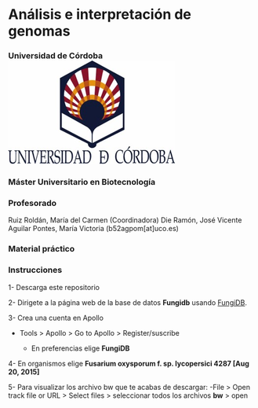# **Análisis e interpretación de genomas**

### Universidad de Córdoba ![](figures/uco.jpg)

### Máster Universitario en Biotecnología


### **Profesorado**
Ruiz Roldán, María del Carmen (Coordinadora)
Die Ramón, José Vicente
Aguilar Pontes, María Victoria (b52agpom[at]uco.es)

### Material práctico 

### **Instrucciones**
1- Descarga este repositorio

2- Dirigete a la página web de la base de datos **Fungidb** usando [FungiDB](https://fungidb.org/fungidb/app). 

3- Crea una cuenta en Apollo 
- Tools > Apollo > Go to Apollo > Register/suscribe

	- En preferencias elige **FungiDB**

4- En organismos elige **Fusarium oxysporum f. sp. lycopersici 4287 [Aug 20, 2015]**

5- Para visualizar los archivo bw que te acabas de descargar:
	-File > Open track file or URL > Select files > seleccionar todos los archivos **bw** > open
	

